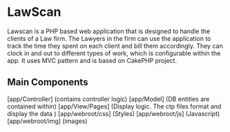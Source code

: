LawScan
=======


Lawscan is a PHP based web application that is designed to handle the clients of a Law firm. The Lawyers in the firm can use the application to track the time they 
spent on each client and bill them accordingly. They can clock in and out to different types of work, which is configurable within the app. It uses MVC pattern and is based on CakePHP project.


Main Components 
----------------

[app/Controller]
(contains controller logic)
[app/Model] 
(DB entities are contained within)
[app/View/Pages]
(Display logic. The ctp files format and display the data )
[app/webroot/css] 
(Styles) 
[app/webroot/js]
(Javascript)
[app/webroot/img]
(images)
